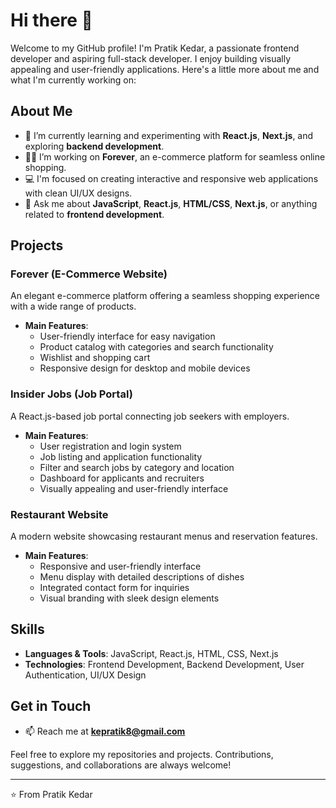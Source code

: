 # Hi there 👋

Welcome to my GitHub profile! I'm Pratik Kedar, a passionate frontend developer and aspiring full-stack developer. I enjoy building visually appealing and user-friendly applications. Here's a little more about me and what I'm currently working on:

## About Me

- 🌱 I’m currently learning and experimenting with **React.js**, **Next.js**, and exploring **backend development**.
- 👨‍💻 I’m working on **Forever**, an e-commerce platform for seamless online shopping.
- 💻 I'm focused on creating interactive and responsive web applications with clean UI/UX designs.
- 💬 Ask me about **JavaScript**, **React.js**, **HTML/CSS**, **Next.js**, or anything related to **frontend development**.

## Projects

### Forever (E-Commerce Website)
An elegant e-commerce platform offering a seamless shopping experience with a wide range of products.

- **Main Features**:
  - User-friendly interface for easy navigation
  - Product catalog with categories and search functionality
  - Wishlist and shopping cart
  - Responsive design for desktop and mobile devices

### Insider Jobs (Job Portal)
A React.js-based job portal connecting job seekers with employers.

- **Main Features**:
  - User registration and login system
  - Job listing and application functionality
  - Filter and search jobs by category and location
  - Dashboard for applicants and recruiters
  - Visually appealing and user-friendly interface

### Restaurant Website
A modern website showcasing restaurant menus and reservation features.

- **Main Features**:
  - Responsive and user-friendly interface
  - Menu display with detailed descriptions of dishes
  - Integrated contact form for inquiries
  - Visual branding with sleek design elements

## Skills

- **Languages & Tools**: JavaScript, React.js, HTML, CSS, Next.js
- **Technologies**: Frontend Development, Backend Development, User Authentication, UI/UX Design

## Get in Touch

- 📫 Reach me at **kepratik8@gmail.com**

Feel free to explore my repositories and projects. Contributions, suggestions, and collaborations are always welcome!

---

⭐️ From Pratik Kedar
